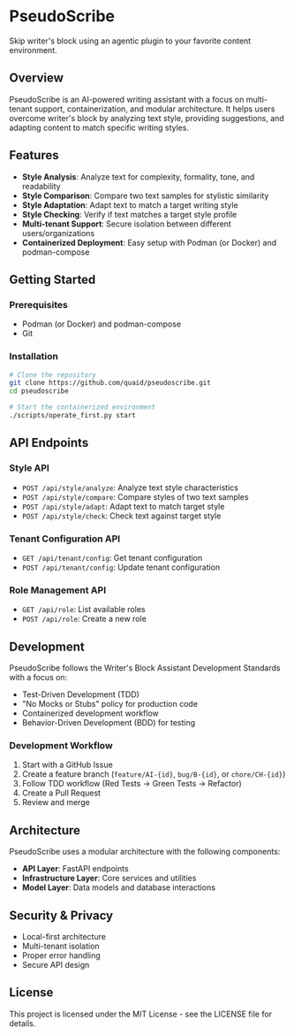 # PseudoScribe

Skip writer's block using an agentic plugin to your favorite content environment.

## Overview

PseudoScribe is an AI-powered writing assistant with a focus on multi-tenant support, containerization, and modular architecture. It helps users overcome writer's block by analyzing text style, providing suggestions, and adapting content to match specific writing styles.

## Features

- **Style Analysis**: Analyze text for complexity, formality, tone, and readability
- **Style Comparison**: Compare two text samples for stylistic similarity
- **Style Adaptation**: Adapt text to match a target writing style
- **Style Checking**: Verify if text matches a target style profile
- **Multi-tenant Support**: Secure isolation between different users/organizations
- **Containerized Deployment**: Easy setup with Podman (or Docker) and podman-compose

## Getting Started

### Prerequisites

- Podman (or Docker) and podman-compose
- Git

### Installation

```bash
# Clone the repository
git clone https://github.com/quaid/pseudoscribe.git
cd pseudoscribe

# Start the containerized environment
./scripts/operate_first.py start
```

## API Endpoints

### Style API

- `POST /api/style/analyze`: Analyze text style characteristics
- `POST /api/style/compare`: Compare styles of two text samples
- `POST /api/style/adapt`: Adapt text to match target style
- `POST /api/style/check`: Check text against target style

### Tenant Configuration API

- `GET /api/tenant/config`: Get tenant configuration
- `POST /api/tenant/config`: Update tenant configuration

### Role Management API

- `GET /api/role`: List available roles
- `POST /api/role`: Create a new role

## Development

PseudoScribe follows the Writer's Block Assistant Development Standards with a focus on:

- Test-Driven Development (TDD)
- "No Mocks or Stubs" policy for production code
- Containerized development workflow
- Behavior-Driven Development (BDD) for testing

### Development Workflow

1. Start with a GitHub Issue
2. Create a feature branch (`feature/AI-{id}`, `bug/B-{id}`, or `chore/CH-{id}`)
3. Follow TDD workflow (Red Tests → Green Tests → Refactor)
4. Create a Pull Request
5. Review and merge

## Architecture

PseudoScribe uses a modular architecture with the following components:

- **API Layer**: FastAPI endpoints
- **Infrastructure Layer**: Core services and utilities
- **Model Layer**: Data models and database interactions

## Security & Privacy

- Local-first architecture
- Multi-tenant isolation
- Proper error handling
- Secure API design

## License

This project is licensed under the MIT License - see the LICENSE file for details.
